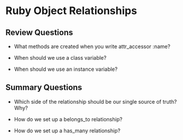 # Ruby Object Relationships

## Review Questions
- What methods are created when you write attr_accessor :name?

- When should we use a class variable?

- When should we use an instance variable?


## Summary Questions
- Which side of the relationship should be our single source of truth? Why?

- How do we set up a belongs_to relationship?


- How do we set up a has_many relationship?